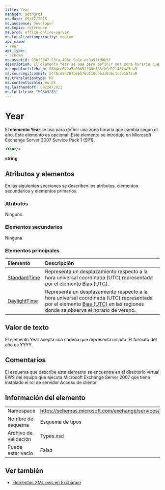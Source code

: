 ```yaml
---
title: Year
manager: sethgros
ms.date: 09/17/2015
ms.audience: Developer
ms.topic: reference
ms.prod: office-online-server
ms.localizationpriority: medium
api_name:
- Year
api_type:
- schema
ms.assetid: 93bf2847-53fa-496c-9a1e-dc9a9ffd0b9f
description: El elemento Year se usa para definir una zona horaria que cambia según el año. Este elemento es opcional. Este elemento se introdujo en Microsoft Exchange Server 2007 Service Pack 1 (SP1).
ms.openlocfilehash: 80b4ce642a7a08631140e583fb9d92143f485ea3
ms.sourcegitcommit: 54f6cd5a704b36b76d110ee53a6d6c1c3e15f5a9
ms.translationtype: MT
ms.contentlocale: es-ES
ms.lasthandoff: 09/24/2021
ms.locfileid: "59509283"
---
```

# <a name="year"></a>Year

El **elemento Year** se usa para definir una zona horaria que cambia según el año. Este elemento es opcional. Este elemento se introdujo en Microsoft Exchange Server 2007 Service Pack 1 (SP1). 
  
```xml
<Year/>
```

**string**

## <a name="attributes-and-elements"></a>Atributos y elementos

En las siguientes secciones se describen los atributos, elementos secundarios y elementos primarios.
  
### <a name="attributes"></a>Atributos

Ninguno.
  
### <a name="child-elements"></a>Elementos secundarios

Ninguna.
  
### <a name="parent-elements"></a>Elementos principales

|**Elemento**|**Descripción**|
|:-----|:-----|
|[StandardTime](standardtime.md) <br/> |Representa un desplazamiento respecto a la hora universal coordinada (UTC) representada por el elemento [Bias (UTC).](bias-utc.md)  <br/> |
|[DaylightTime](daylighttime.md) <br/> |Representa un desplazamiento respecto a la hora universal coordinada (UTC) representada por el elemento [Bias (UTC)](bias-utc.md) en las regiones donde se observa el horario de verano.  <br/> |
   
## <a name="text-value"></a>Valor de texto

El elemento Year acepta una cadena que representa un año. El formato del año es YYYY.
  
## <a name="remarks"></a>Comentarios

El esquema que describe este elemento se encuentra en el directorio virtual EWS del equipo que ejecuta Microsoft Exchange Server 2007 que tiene instalado el rol de servidor Acceso de cliente.
  
## <a name="element-information"></a>Información del elemento

|||
|:-----|:-----|
|Namespace  <br/> |https://schemas.microsoft.com/exchange/services/2006/types  <br/> |
|Nombre de esquema  <br/> |Esquema de tipos  <br/> |
|Archivo de validación  <br/> |Types.xsd  <br/> |
|Puede estar vacío  <br/> |Falso  <br/> |
   
## <a name="see-also"></a>Ver también

- [Elementos XML ews en Exchange](ews-xml-elements-in-exchange.md)

